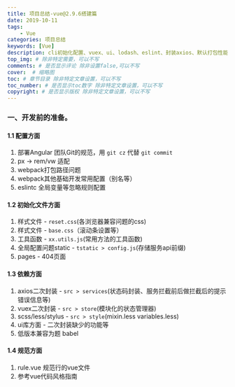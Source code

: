 ```yaml
---
title: 项目总结-vue@2.9.6搭建篇
date: 2019-10-11
tags: 
    - Vue
categories: 项目总结
keywords: [Vue]
description: cli初始化配置、vuex、ui、lodash、eslint、封装axios、默认打包性能优化、等组织规范
top_img: # 除非特定需要，可以不写
comments: # 是否显示评论 除非设置false,可以不写
cover:  # 缩略图
toc: # 章节目录 除非特定文章设置，可以不写
toc_number: # 是否显示toc数字 除非特定文章设置，可以不写
copyright: # 是否显示版权 除非特定文章设置，可以不写
---
```



### 一、开发前的准备。

#### 1.1 **配置方面**
1. 部署Angular 团队Git的规范，用 `git cz` 代替 `git commit`
2. px -> rem/vw 适配
3. webpack打包路径问题
4. webpack其他基础开发常用配置（别名等）
5. eslintc 全局变量等忽略规则配置

#### 1.2 **初始化文件方面**
1. 样式文件 - `reset.css`(各浏览器兼容问题的css)
2. 样式文件 - `base.css`（滚动条设置等）
3. 工具函数 - `xx.utils.js`(常用方法的工具函数)
4. 全局配置问题static - `tstatic > config.js`(存储服务api前缀)
5. pages - 404页面

#### 1.3 **依赖方面**
1. axios二次封装 - `src > services`(状态码封装、服务拦截前后做拦截后的提示错误信息等)
2. vuex二次封装 - `src > store`(模块化的状态管理器)
3. scss/less/stylus - `src > style`(mixin.less variables.less)
4. ui库方面 - 二次封装缺少的功能等
5. 低版本兼容为题 babel

#### 1.4 **规范方面**
1. rule.vue 规范行的vue文件
2. 参考vue代码风格指南





<br>
<br>
<br>
